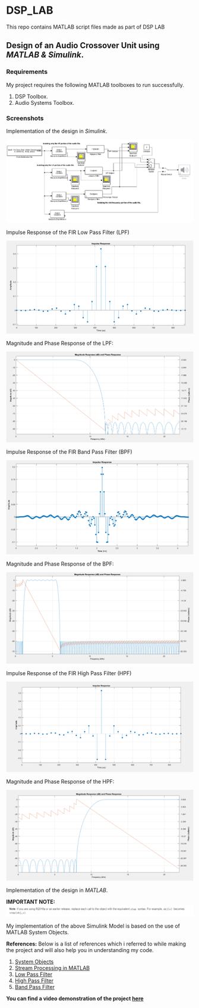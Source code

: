 # DSP_LAB
This repo contains MATLAB script files made as part of DSP LAB

## Design of an **Audio Crossover Unit** using *MATLAB & Simulink*.

### Requirements 

My project requires the following MATLAB toolboxes to run successfully.
1. DSP Toolbox.
2. Audio Systems Toolbox.

### Screenshots

Implementation of the design in *Simulink*.

![](docs/images/AC_SIMULINK_MODEL.PNG)


Impulse Response of the FIR Low Pass Filter (LPF)

![](docs/images/IR_LPF.PNG)

Magnitude and Phase Response of the LPF:

![](docs/images/MPR_LPF.PNG)

Impulse Response of the FIR Band Pass Filter (BPF)

![](docs/images/IR_BPF.PNG)

Magnitude and Phase Response of the BPF:

![](docs/images/MPR_BPF.PNG)

Impulse Response of the FIR High Pass Filter (HPF)

![](docs/images/IR_HPF.PNG)

Magnitude and Phase Response of the HPF:

![](docs/images/MPR_HPF.PNG)

Implementation of the design in *MATLAB*.

**IMPORTANT NOTE:**
![](docs/images/NOTE.PNG)

My implementation of the above Simulink Model is based on the use of MATLAB System Objects.

**References:**
Below is a list of references which i referred to while making the project and will also help you in understanding my code.

1. [System Objects](https://www.mathworks.com/help/matlab/system-objects.html)
2. [Stream Processing in MATLAB](https://in.mathworks.com/discovery/stream-processing.html)
3. [Low Pass Filter](https://in.mathworks.com/help/dsp/ref/dsp.lowpassfilter-system-object.html)
4. [High Pass Filter](https://in.mathworks.com/help/dsp/ref/dsp.highpassfilter-system-object.html)
5. [Band Pass Filter](https://in.mathworks.com/help/dsp/ref/fdesign.bandpass.html)

**You can find a video demonstration of the project [here](https://www.youtube.com/watch?v=tmfljxyGwL0)**
